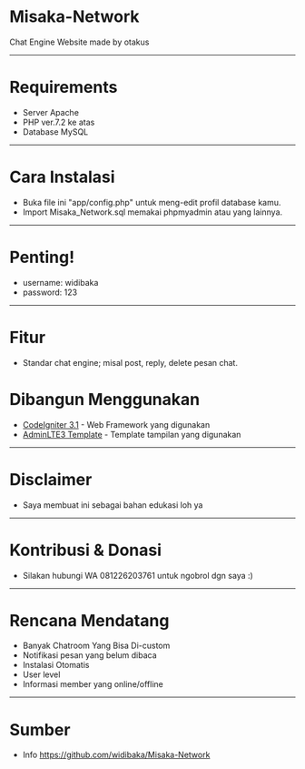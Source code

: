 # Misaka-Network
Chat Engine Website made by otakus
************
# Requirements
- Server Apache
- PHP ver.7.2 ke atas
- Database MySQL
************
# Cara Instalasi
- Buka file ini "app/config.php" untuk meng-edit profil database kamu.
- Import Misaka_Network.sql memakai phpmyadmin atau yang lainnya.
************
# Penting!
- username: widibaka
- password: 123
************
# Fitur
- Standar chat engine; misal post, reply, delete pesan chat.
# Dibangun Menggunakan
* [CodeIgniter 3.1](http://codeigniter.com/) - Web Framework yang digunakan
* [AdminLTE3 Template](https://adminlte.io/themes/AdminLTE) - Template tampilan yang digunakan
************
# Disclaimer
- Saya membuat ini sebagai bahan edukasi loh ya
************
# Kontribusi & Donasi
- Silakan hubungi WA 081226203761 untuk ngobrol dgn saya :)
************
# Rencana Mendatang
- Banyak Chatroom Yang Bisa Di-custom
- Notifikasi pesan yang belum dibaca
- Instalasi Otomatis
- User level
- Informasi member yang online/offline
************
# Sumber
-  Info <https://github.com/widibaka/Misaka-Network>
